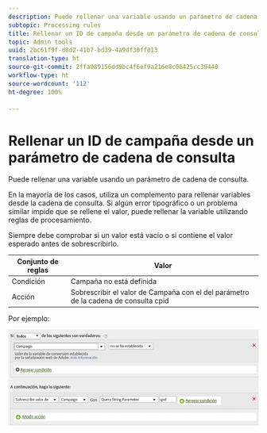 ```yaml
---
description: Puede rellenar una variable usando un parámetro de cadena de consulta.
subtopic: Processing rules
title: Rellenar un ID de campaña desde un parámetro de cadena de consulta
topic: Admin tools
uuid: 2bc61f9f-d8d2-41b7-bd39-4a9df30ff013
translation-type: ht
source-git-commit: 2ffa989156dd9bc4f6ef9a216e8c06425cc39440
workflow-type: ht
source-wordcount: '112'
ht-degree: 100%

---
```



# Rellenar un ID de campaña desde un parámetro de cadena de consulta

Puede rellenar una variable usando un parámetro de cadena de consulta.

En la mayoría de los casos, utiliza un complemento para rellenar variables desde la cadena de consulta. Si algún error tipográfico o un problema similar impide que se rellene el valor, puede rellenar la variable utilizando reglas de procesamiento.

Siempre debe comprobar si un valor está vacío o si contiene el valor esperado antes de sobrescribirlo.

| Conjunto de reglas | Valor |
|---|---|
| Condición | Campaña no está definida |
| Acción | Sobrescribir el valor de Campaña con el del parámetro de la cadena de consulta cpid |

Por ejemplo:

![](assets/set-campaign-conditionally.png)

